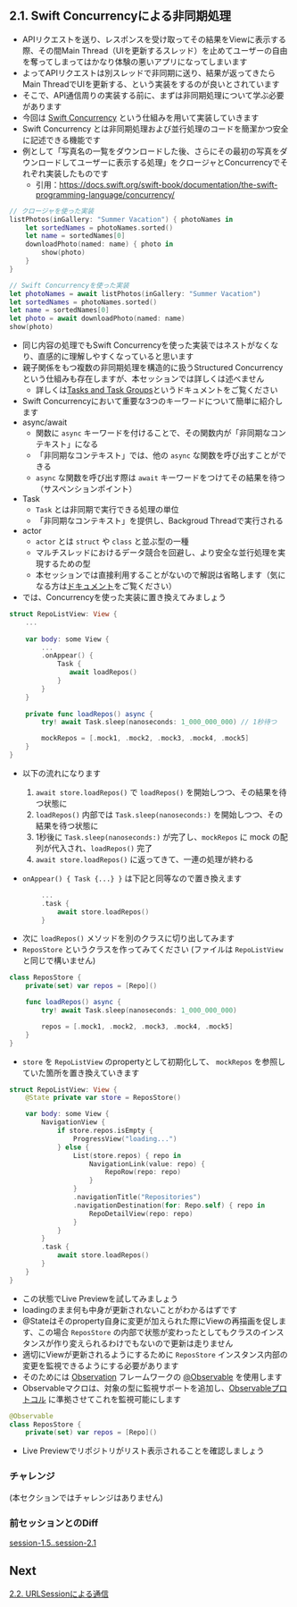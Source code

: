 ## 2.1. Swift Concurrencyによる非同期処理

- APIリクエストを送り、レスポンスを受け取ってその結果をViewに表示する際、その間Main Thread（UIを更新するスレッド）を止めてユーザーの自由を奪ってしまってはかなり体験の悪いアプリになってしまいます
- よってAPIリクエストは別スレッドで非同期に送り、結果が返ってきたらMain ThreadでUIを更新する、という実装をするのが良いとされています
- そこで、API通信周りの実装する前に、まずは非同期処理について学ぶ必要があります
- 今回は [Swift Concurrency](https://docs.swift.org/swift-book/documentation/the-swift-programming-language/concurrency/) という仕組みを用いて実装していきます
- Swift Concurrency とは非同期処理および並行処理のコードを簡潔かつ安全に記述できる機能です
- 例として「写真名の一覧をダウンロードした後、さらにその最初の写真をダウンロードしてユーザーに表示する処理」をクロージャとConcurrencyでそれぞれ実装したものです
   - 引用：https://docs.swift.org/swift-book/documentation/the-swift-programming-language/concurrency/

```swift
// クロージャを使った実装
listPhotos(inGallery: "Summer Vacation") { photoNames in
    let sortedNames = photoNames.sorted()
    let name = sortedNames[0]
    downloadPhoto(named: name) { photo in
        show(photo)
    }
}
```

```swift
// Swift Concurrencyを使った実装
let photoNames = await listPhotos(inGallery: "Summer Vacation")
let sortedNames = photoNames.sorted()
let name = sortedNames[0]
let photo = await downloadPhoto(named: name)
show(photo)
```
- 同じ内容の処理でもSwift Concurrencyを使った実装ではネストがなくなり、直感的に理解しやすくなっていると思います
- 親子関係をもつ複数の非同期処理を構造的に扱うStructured Concurrencyという仕組みも存在しますが、本セッションでは詳しくは述べません
  - 詳しくは[Tasks and Task Groups](https://docs.swift.org/swift-book/documentation/the-swift-programming-language/concurrency#Tasks-and-Task-Groups)というドキュメントをご覧ください
- Swift Concurrencyにおいて重要な3つのキーワードについて簡単に紹介します
- async/await
   - 関数に `async` キーワードを付けることで、その関数内が「非同期なコンテキスト」になる
   - 「非同期なコンテキスト」では、他の `async` な関数を呼び出すことができる
   - `async` な関数を呼び出す際は `await` キーワードをつけてその結果を待つ（サスペンションポイント）
- Task
   - `Task` とは非同期で実行できる処理の単位
   - 「非同期なコンテキスト」を提供し、Backgroud Threadで実行される
- actor
   - `actor` とは `struct` や `class` と並ぶ型の一種
   - マルチスレッドにおけるデータ競合を回避し、より安全な並行処理を実現するための型
   - 本セッションでは直接利用することがないので解説は省略します（気になる方は[ドキュメント](https://developer.apple.com/documentation/swift/actor)をご覧ください）
- では、Concurrencyを使った実装に置き換えてみましょう

```swift
struct RepoListView: View {
    ...
    
    var body: some View {
        ...
        .onAppear() {
            Task {
               await loadRepos()
            }
        }
    }
    
    private func loadRepos() async {        
        try! await Task.sleep(nanoseconds: 1_000_000_000) // 1秒待つ

        mockRepos = [.mock1, .mock2, .mock3, .mock4, .mock5]
    }
}
```

- 以下の流れになります
    1. `await store.loadRepos()` で `loadRepos()` を開始しつつ、その結果を待つ状態に
    2. `loadRepos()` 内部では `Task.sleep(nanoseconds:)` を開始しつつ、その結果を待つ状態に
    3. 1秒後に `Task.sleep(nanoseconds:)` が完了し、`mockRepos` に mock の配列が代入され、`loadRepos()` 完了
    4. `await store.loadRepos()` に返ってきて、一連の処理が終わる

- `onAppear() { Task {...} }` は下記と同等なので置き換えます

```swift
        ...
        .task {
            await store.loadRepos()
        }
```

- 次に `loadRepos()` メソッドを別のクラスに切り出してみます
- `ReposStore` というクラスを作ってみてください (ファイルは `RepoListView` と同じで構いません)

```swift
class ReposStore {
    private(set) var repos = [Repo]()

    func loadRepos() async {
        try! await Task.sleep(nanoseconds: 1_000_000_000)

        repos = [.mock1, .mock2, .mock3, .mock4, .mock5]
    }
}
```

- `store` を `RepoListView` のpropertyとして初期化して、 `mockRepos` を参照していた箇所を置き換えていきます

```swift
struct RepoListView: View {
    @State private var store = ReposStore()

    var body: some View {
        NavigationView {
            if store.repos.isEmpty {
                ProgressView("loading...")
            } else {
                List(store.repos) { repo in
                    NavigationLink(value: repo) {
                        RepoRow(repo: repo)
                    }
                }
                .navigationTitle("Repositories")
                .navigationDestination(for: Repo.self) { repo in
                    RepoDetailView(repo: repo)
                }
            }
        }
        .task {
            await store.loadRepos()
        }
    }
}
```
    
- この状態でLive Previewを試してみましょう
- loadingのまま何も中身が更新されないことがわかるはずです
- @Stateはそのproperty自身に変更が加えられた際にViewの再描画を促します、この場合 `ReposStore` の内部で状態が変わったとしてもクラスのインスタンスが作り変えられるわけでもないので更新は走りません
- 適切にViewが更新されるようにするために `ReposStore` インスタンス内部の変更を監視できるようにする必要があります
- そのためには [Observation](https://developer.apple.com/documentation/observation) フレームワークの [@Observable](https://developer.apple.com/documentation/observation/observable()) を使用します
- Observableマクロは、対象の型に監視サポートを追加し、[Observableプロトコル](https://developer.apple.com/documentation/observation/observable) に準拠させてこれを監視可能にします

```swift
@Observable
class ReposStore {
    private(set) var repos = [Repo]()
```
    
- Live Previewでリポジトリがリスト表示されることを確認しましょう

### チャレンジ
(本セクションではチャレンジはありません)

### 前セッションとのDiff
[session-1.5..session-2.1](https://github.com/mixigroup/ios-swiftui-training/compare/session-1.5..session-2.1)

## Next
[2.2. URLSessionによる通信](https://github.com/mixigroup/ios-swiftui-training/tree/session-2.2)

